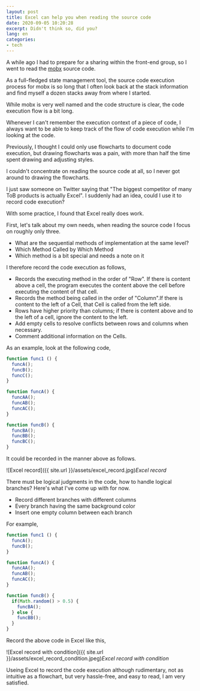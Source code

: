 ```yaml
---
layout: post
title: Excel can help you when reading the source code
date: 2020-09-05 10:20:28
excerpt: Didn't think so, did you? 
lang: en
categories: 
- tech
---
```


A while ago I had to prepare for a sharing within the front-end group, so I went to read the [mobx][1] source code.

As a full-fledged state management tool, the source code execution process for mobx is so long that I often look back at the stack information and find myself a dozen stacks away from where I started.

While mobx is very well named and the code structure is clear, the code execution flow is a bit long.

Whenever I can't remember the execution context of a piece of code, I always want to be able to keep track of the flow of code execution while I'm looking at the code.

Previously, I thought I could only use flowcharts to document code execution, but drawing flowcharts was a pain, with more than half the time spent drawing and adjusting styles.

I couldn't concentrate on reading the source code at all, so I never got around to drawing the flowcharts.

I just saw someone on Twitter saying that "The biggest competitor of many ToB products is actually Excel". I suddenly had an idea, could I use it to record code execution?

With some practice, I found that Excel really does work.

First, let's talk about my own needs, when reading the source code I focus on roughly only three.

- What are the sequential methods of implementation at the same level?
- Which Method Called by Which Method
- Which method is a bit special and needs a note on it

I therefore record the code execution as follows,

- Records the executing method in the order of "Row". If there is content above a cell, the program executes the content above the cell before executing the content of that cell.
- Records the method being called in the order of "Column".If there is content to the left of a Cell, that Cell is called from the left side.
- Rows have higher priority than columns; if there is content above and to the left of a cell, ignore the content to the left.
- Add empty cells to resolve conflicts between rows and columns when necessary.
- Comment additional information on the Cells.

As an example, look at the following code,

```javascript
function func1 () {
  funcA();
  funcB();
  funcC();
}

function funcA() {
  funcAA();
  funcAB();
  funcAC();
}

function funcB() {
  funcBA();
  funcBB();
  funcBC();
}
```

It could be recorded in the manner above as follows.

![Excel record]({{ site.url }}/assets/excel_record.jpg)*Excel record*

There must be logical judgments in the code, how to handle logical branches? Here's what I've come up with for now.

- Record different branches with different columns
- Every branch having the same background color
- Insert one empty column between each branch
 
For example,

```javascript
function func1 () {
  funcA();
  funcB();
}

function funcA() {
  funcAA();
  funcAB();
  funcAC();
}

function funcB() {
  if(Math.random() > 0.5) {
    funcBA();
  } else {
    funcBB();
  }
}

```

Record the above code in Excel like this,

![Excel record with condition]({{ site.url }}/assets/excel_record_condition.jpeg)*Excel record with condition*

Useing Excel to record the code execution although rudimentary, not as intuitive as a flowchart, but very hassle-free, and easy to read, I am very satisfied.

[1]:https://mobx.js.org